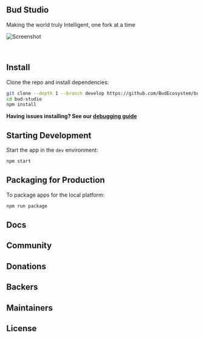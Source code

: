 ## Bud Studio

<p>
Making the world truly Intelligent, one fork at a time
</p>

![Screenshot](https://bud-public-assets.s3.ap-south-1.amazonaws.com/Icon+image.png)

<br>


## Install

Clone the repo and install dependencies:

```bash
git clone --depth 1 --branch develop https://github.com/BudEcosystem/bud-studio.git bud-studio
cd bud-studio
npm install
```

**Having issues installing? See our [debugging guide](https://github.com/electron-react-boilerplate/electron-react-boilerplate/issues/400)**

## Starting Development

Start the app in the `dev` environment:

```bash
npm start
```

## Packaging for Production

To package apps for the local platform:

```bash
npm run package
```

## Docs



## Community



## Donations



## Backers


## Maintainers



## License


